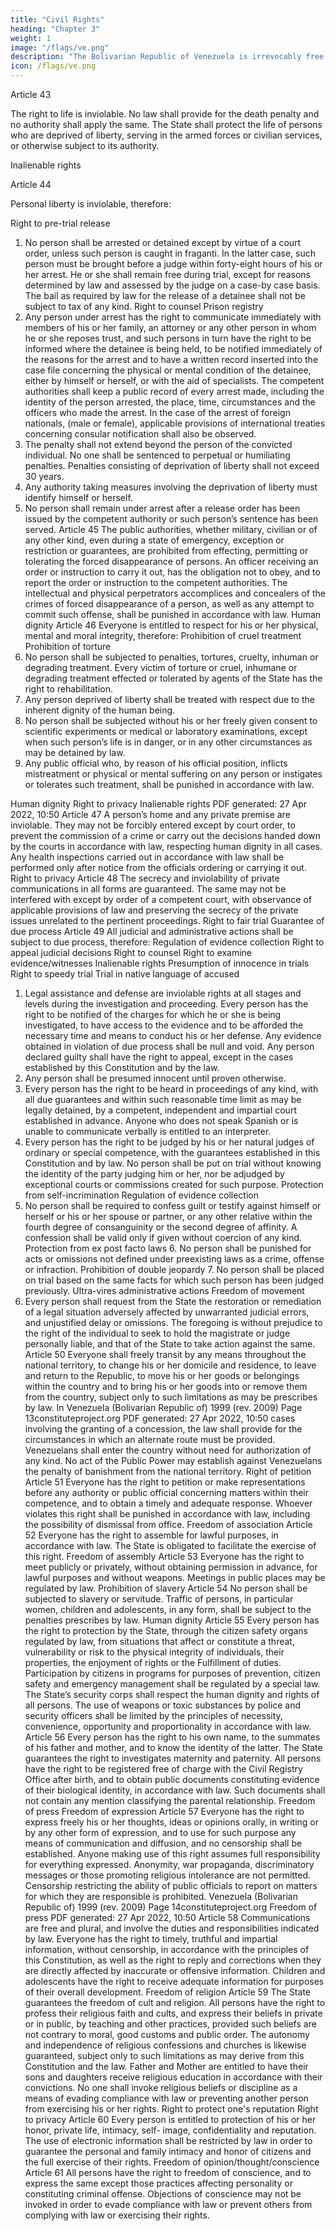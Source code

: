 ```yaml
---
title: "Civil Rights"
heading: "Chapter 3"
weight: 1
image: "/flags/ve.png"
description: "The Bolivarian Republic of Venezuela is irrevocably free and independent, basing its moral property and values of freedom, equality, justice and international peace on the doctrine of Simon Bolivar, the Liberator"
icon: /flags/ve.png
---
```



<!-- Right to life
Inalienable rights
Prohibition of capital punishment -->

Article 43

The right to life is inviolable. No law shall provide for the death penalty and no authority
shall apply the same. The State shall protect the life of persons who are deprived of
liberty, serving in the armed forces or civilian services, or otherwise subject to its
authority.

Inalienable rights

Article 44

Personal liberty is inviolable, therefore:

Right to pre-trial release
1. No person shall be arrested or detained except by virtue of a court order, unless
such person is caught in fraganti. In the latter case, such person must be brought
before a judge within forty-eight hours of his or her arrest. He or she shall remain
free during trial, except for reasons determined by law and assessed by the judge
on a case-by case basis.
The bail as required by law for the release of a detainee shall not be subject to
tax of any kind.
Right to counsel
Prison registry
2. Any person under arrest has the right to communicate immediately with
members of his or her family, an attorney or any other person in whom he or she
reposes trust, and such persons in turn have the right to be informed where the
detainee is being held, to be notified immediately of the reasons for the arrest
and to have a written record inserted into the case file concerning the physical or
mental condition of the detainee, either by himself or herself, or with the aid of
specialists. The competent authorities shall keep a public record of every arrest
made, including the identity of the person arrested, the place, time,
circumstances and the officers who made the arrest.
In the case of the arrest of foreign nationals, (male or female), applicable
provisions of international treaties concerning consular notification shall also be
observed.
3. The penalty shall not extend beyond the person of the convicted individual. No
one shall be sentenced to perpetual or humiliating penalties. Penalties consisting
of deprivation of liberty shall not exceed 30 years.
4. Any authority taking measures involving the deprivation of liberty must identify
himself or herself.
5. No person shall remain under arrest after a release order has been issued by the
competent authority or such person’s sentence has been served.
Article 45
The public authorities, whether military, civilian or of any other kind, even during a state
of emergency, exception or restriction or guarantees, are prohibited from effecting,
permitting or tolerating the forced disappearance of persons. An officer receiving an
order or instruction to carry it out, has the obligation not to obey, and to report the order
or instruction to the competent authorities. The intellectual and physical perpetrators
accomplices and concealers of the crimes of forced disappearance of a person, as well as
any attempt to commit such offense, shall be punished in accordance with law.
Human dignity
Article 46
Everyone is entitled to respect for his or her physical, mental and moral integrity,
therefore:
Prohibition of cruel treatment
Prohibition of torture
1. No person shall be subjected to penalties, tortures, cruelty, inhuman or degrading
treatment. Every victim of torture or cruel, inhumane or degrading treatment
effected or tolerated by agents of the State has the right to rehabilitation.
2. Any person deprived of liberty shall be treated with respect due to the inherent
dignity of the human being.
3. No person shall be subjected without his or her freely given consent to scientific
experiments or medical or laboratory examinations, except when such person’s
life is in danger, or in any other circumstances as may be detained by law.
4. Any public official who, by reason of his official position, inflicts mistreatment or
physical or mental suffering on any person or instigates or tolerates such
treatment, shall be punished in accordance with law.

Human dignity
Right to privacy
Inalienable rights
PDF generated: 27 Apr 2022, 10:50
Article 47
A person’s home and any private premise are inviolable. They may not be forcibly
entered except by court order, to prevent the commission of a crime or carry out the
decisions handed down by the courts in accordance with law, respecting human dignity
in all cases.
Any health inspections carried out in accordance with law shall be performed only after
notice from the officials ordering or carrying it out.
Right to privacy
Article 48
The secrecy and inviolability of private communications in all forms are guaranteed. The
same may not be interfered with except by order of a competent court, with observance
of applicable provisions of law and preserving the secrecy of the private issues unrelated
to the pertinent proceedings.
Right to fair trial
Guarantee of due process
Article 49
All judicial and administrative actions shall be subject to due process, therefore:
Regulation of evidence collection
Right to appeal judicial decisions
Right to counsel
Right to examine evidence/witnesses
Inalienable rights
Presumption of innocence in trials
Right to speedy trial
Trial in native language of accused
1. Legal assistance and defense are inviolable rights at all stages and levels during
the investigation and proceeding. Every person has the right to be notified of the
charges for which he or she is being investigated, to have access to the evidence
and to be afforded the necessary time and means to conduct his or her defense.
Any evidence obtained in violation of due process shall be null and void. Any
person declared guilty shall have the right to appeal, except in the cases
established by this Constitution and by the law.
2. Any person shall be presumed innocent until proven otherwise.
3. Every person has the right to be heard in proceedings of any kind, with all due
guarantees and within such reasonable time limit as may be legally detained, by
a competent, independent and impartial court established in advance. Anyone
who does not speak Spanish or is unable to communicate verbally is entitled to
an interpreter.
4. Every person has the right to be judged by his or her natural judges of ordinary or
special competence, with the guarantees established in this Constitution and by
law. No person shall be put on trial without knowing the identity of the party
judging him or her, nor be adjudged by exceptional courts or commissions created
for such purpose.
Protection from self-incrimination
Regulation of evidence collection
5. No person shall be required to confess guilt or testify against himself or herself or
his or her spouse or partner, or any other relative within the fourth degree of
consanguinity or the second degree of affinity. A confession shall be valid only if
given without coercion of any kind.
Protection from ex post facto laws 6. No person shall be punished for acts or omissions not defined under preexisting
laws as a crime, offense or infraction.
Prohibition of double jeopardy 7. No person shall be placed on trial based on the same facts for which such person
has been judged previously.
Ultra-vires administrative actions
Freedom of movement
8. Every person shall request from the State the restoration or remediation of a
legal situation adversely affected by unwarranted judicial errors, and unjustified
delay or omissions. The foregoing is without prejudice to the right of the
individual to seek to hold the magistrate or judge personally liable, and that of
the State to take action against the same.
Article 50
Everyone shall freely transit by any means throughout the national territory, to change
his or her domicile and residence, to leave and return to the Republic, to move his or her
goods or belongings within the country and to bring his or her goods into or remove
them from the country, subject only to such limitations as may be prescribes by law. In
Venezuela (Bolivarian Republic of) 1999 (rev. 2009)
Page 13constituteproject.org
PDF generated: 27 Apr 2022, 10:50
cases involving the granting of a concession, the law shall provide for the circumstances
in which an alternate route must be provided. Venezuelans shall enter the country
without need for authorization of any kind.
No act of the Public Power may establish against Venezuelans the penalty of
banishment from the national territory.
Right of petition
Article 51
Everyone has the right to petition or make representations before any authority or
public official concerning matters within their competence, and to obtain a timely and
adequate response. Whoever violates this right shall be punished in accordance with
law, including the possibility of dismissal from office.
Freedom of association
Article 52
Everyone has the right to assemble for lawful purposes, in accordance with law. The
State is obligated to facilitate the exercise of this right.
Freedom of assembly
Article 53
Everyone has the right to meet publicly or privately, without obtaining permission in
advance, for lawful purposes and without weapons. Meetings in public places may be
regulated by law.
Prohibition of slavery
Article 54
No person shall be subjected to slavery or servitude. Traffic of persons, in particular
women, children and adolescents, in any form, shall be subject to the penalties
prescribes by law.
Human dignity
Article 55
Every person has the right to protection by the State, through the citizen safety organs
regulated by law, from situations that affect or constitute a threat, vulnerability or risk
to the physical integrity of individuals, their properties, the enjoyment of rights or the
Fulfillment of duties.
Participation by citizens in programs for purposes of prevention, citizen safety and
emergency management shall be regulated by a special law.
The State’s security corps shall respect the human dignity and rights of all persons. The
use of weapons or toxic substances by police and security officers shall be limited by the
principles of necessity, convenience, opportunity and proportionality in accordance with
law.
Article 56
Every person has the right to his own name, to the summates of his father and mother,
and to know the identity of the latter. The State guarantees the right to investigates
maternity and paternity. All persons have the right to be registered free of charge with
the Civil Registry Office after birth, and to obtain public documents constituting
evidence of their biological identity, in accordance with law. Such documents shall not
contain any mention classifying the parental relationship.
Freedom of press
Freedom of expression
Article 57
Everyone has the right to express freely his or her thoughts, ideas or opinions orally, in
writing or by any other form of expression, and to use for such purpose any means of
communication and diffusion, and no censorship shall be established. Anyone making use
of this right assumes full responsibility for everything expressed.
Anonymity, war propaganda, discriminatory messages or those promoting religious
intolerance are not permitted. Censorship restricting the ability of public officials to
report on matters for which they are responsible is prohibited.
Venezuela (Bolivarian Republic of) 1999 (rev. 2009)
Page 14constituteproject.org
Freedom of press
PDF generated: 27 Apr 2022, 10:50
Article 58
Communications are free and plural, and involve the duties and responsibilities indicated
by law. Everyone has the right to timely, truthful and impartial information, without
censorship, in accordance with the principles of this Constitution, as well as the right to
reply and corrections when they are directly affected by inaccurate or offensive
information. Children and adolescents have the right to receive adequate information
for purposes of their overall development.
Freedom of religion
Article 59
The State guarantees the freedom of cult and religion. All persons have the right to
profess their religious faith and cults, and express their beliefs in private or in public, by
teaching and other practices, provided such beliefs are not contrary to moral, good
customs and public order. The autonomy and independence of religious confessions and
churches is likewise guaranteed, subject only to such limitations as may derive from this
Constitution and the law. Father and Mother are entitled to have their sons and
daughters receive religious education in accordance with their convictions.
No one shall invoke religious beliefs or discipline as a means of evading compliance with
law or preventing another person from exercising his or her rights.
Right to protect one's reputation
Right to privacy
Article 60
Every person is entitled to protection of his or her honor, private life, intimacy, self-
image, confidentiality and reputation.
The use of electronic information shall be restricted by law in order to guarantee the
personal and family intimacy and honor of citizens and the full exercise of their rights.
Freedom of opinion/thought/conscience
Article 61
All persons have the right to freedom of conscience, and to express the same except
those practices affecting personality or constituting criminal offense. Objections of
conscience may not be invoked in order to evade compliance with law or prevent others
from complying with law or exercising their rights.

